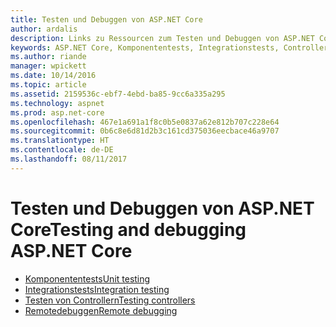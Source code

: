 ```yaml
---
title: Testen und Debuggen von ASP.NET Core
author: ardalis
description: Links zu Ressourcen zum Testen und Debuggen von ASP.NET Core-Anwendungen.
keywords: ASP.NET Core, Komponententests, Integrationstests, Controller, Debuggen, Remotedebuggen
ms.author: riande
manager: wpickett
ms.date: 10/14/2016
ms.topic: article
ms.assetid: 2159536c-ebf7-4ebd-ba85-9cc6a335a295
ms.technology: aspnet
ms.prod: asp.net-core
ms.openlocfilehash: 467e1a691a1f8c0b5e0837a62e812b707c228e64
ms.sourcegitcommit: 0b6c8e6d81d2b3c161cd375036eecbace46a9707
ms.translationtype: HT
ms.contentlocale: de-DE
ms.lasthandoff: 08/11/2017
---
```

# <a name="testing-and-debugging-aspnet-core"></a><span data-ttu-id="3272e-104">Testen und Debuggen von ASP.NET Core</span><span class="sxs-lookup"><span data-stu-id="3272e-104">Testing and debugging ASP.NET Core</span></span>

- [<span data-ttu-id="3272e-105">Komponententests</span><span class="sxs-lookup"><span data-stu-id="3272e-105">Unit testing</span></span>](https://docs.microsoft.com/dotnet/articles/core/testing/unit-testing-with-dotnet-test)
- [<span data-ttu-id="3272e-106">Integrationstests</span><span class="sxs-lookup"><span data-stu-id="3272e-106">Integration testing</span></span>](xref:testing/integration-testing)
- [<span data-ttu-id="3272e-107">Testen von Controllern</span><span class="sxs-lookup"><span data-stu-id="3272e-107">Testing controllers</span></span>](xref:mvc/controllers/testing)
- [<span data-ttu-id="3272e-108">Remotedebuggen</span><span class="sxs-lookup"><span data-stu-id="3272e-108">Remote debugging</span></span>](https://docs.microsoft.com/visualstudio/debugger/remote-debugging-azure)
